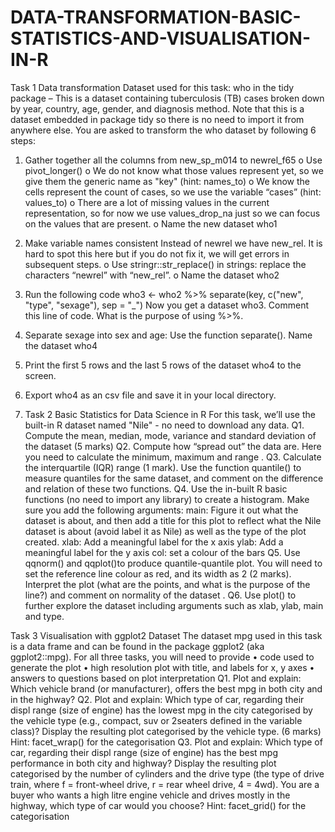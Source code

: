 # DATA-TRANSFORMATION-BASIC-STATISTICS-AND-VISUALISATION-IN-R
Task 1 Data transformation 
Dataset used for this task: who in the tidy package – This is a dataset containing
tuberculosis (TB) cases broken down by year, country, age, gender, and diagnosis
method. Note that this is a dataset embedded in package tidy so there is no need to
import it from anywhere else.
You are asked to transform the who dataset by following 6 steps:
1.  Gather together all the columns from new_sp_m014 to newrel_f65
o Use pivot_longer()
o We do not know what those values represent yet, so we give them the
generic name as "key" (hint: names_to)
o We know the cells represent the count of cases, so we use the variable
“cases” (hint: values_to)
o There are a lot of missing values in the current representation, so for now we
use values_drop_na just so we can focus on the values that are present.
o Name the new dataset who1
2.  Make variable names consistent
Instead of newrel we have new_rel. It is hard to spot this here but if you do not fix it,
we will get errors in subsequent steps.
o Use stringr::str_replace() in strings: replace the characters “newrel” with
“new_rel”.
o Name the dataset who2
3.  Run the following code
whο3 <- who2 %>% separate(key, c("new", "type", "sexage"), sep = "_")
Now you get a dataset who3. Comment this line of code. What is the purpose of
using %>%.
4.  Separate sexage into sex and age: Use the function separate(). Name the
dataset who4
5.  Print the first 5 rows and the last 5 rows of the dataset who4 to the
screen.
6.  Export who4 as an csv file and save it in your local directory.

7.  Task 2 Basic Statistics for Data Science in R
For this task, we’ll use the built-in R dataset named "Nile" - no need to download
any data.
Q1. Compute the mean, median, mode, variance and standard deviation of the dataset (5
marks)
Q2. Compute how “spread out” the data are. Here you need to calculate the minimum,
maximum and range .
Q3. Calculate the interquartile (IQR) range (1 mark). Use the function quantile() to
measure quantiles for the same dataset, and comment on the difference and relation of
these two functions. 
Q4. Use the in-built R basic functions (no need to import any library) to create a
histogram. Make sure you add the following arguments: 
main: Figure it out what the dataset is about, and then add a title for this plot to reflect
what the Nile dataset is about (avoid label it as Nile) as well as the type of the plot
created.
xlab: Add a meaningful label for the x axis
ylab: Add a meaningful label for the y axis
col: set a colour of the bars
Q5. Use qqnorm() and qqplot()to produce quantile-quantile plot.
You will need to set the reference line colour as red, and its width as 2 (2 marks).
Interpret the plot (what are the points, and what is the purpose of the line?) and comment
on normality of the dataset .
Q6. Use plot() to further explore the dataset including arguments such as xlab, ylab, main
and type.

Task 3 Visualisation with ggplot2 
Dataset
The dataset mpg used in this task is a data frame and can be found in the package
ggplot2 (aka ggplot2::mpg).
For all three tasks, you will need to provide
• code used to generate the plot
• high resolution plot with title, and labels for x, y axes
• answers to questions based on plot interpretation
Q1. Plot and explain: Which vehicle brand (or manufacturer), offers the best mpg in both
city and in the highway? 
Q2. Plot and explain: Which type of car, regarding their displ range (size of engine) has
the lowest mpg in the city categorised by the vehicle type (e.g., compact, suv or 2seaters
defined in the variable class)? Display the resulting plot categorised by the vehicle type. (6
marks) Hint: facet_wrap() for the categorisation
Q3. Plot and explain: Which type of car, regarding their displ range (size of engine) has
the best mpg performance in both city and highway? Display the resulting plot categorised
by the number of cylinders and the drive type (the type of drive train, where f = front-wheel
drive, r = rear wheel drive, 4 = 4wd). You are a buyer who wants a high litre engine vehicle
and drives mostly in the highway, which type of car would you choose? 
Hint: facet_grid() for the categorisation
